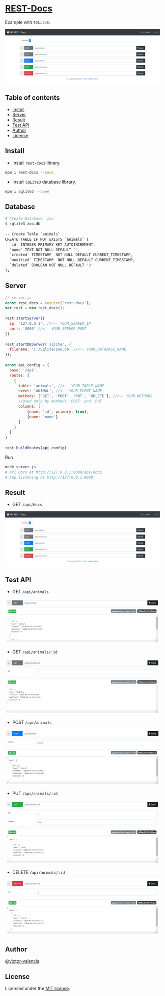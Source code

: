 # [REST-Docs](https://github.com/victor-valencia/rest-docs)

Example with `SQLite3`.

![API](/resources/img/sqlite/api.png)

## Table of contents
- [Install](#install)
- [Server](#server)
- [Result](#result)
- [Test API](#test-api)
- [Author](#author)
- [License](#license)

## Install

- Install `rest-docs` library.

```bash
npm i rest-docs --save
```

- Install `SQLite3` database library.

```bash
npm i sqlite3 --save
```

## Database

```bash
# Create Database `zoo`
$ sqlite3 zoo.db

-- Create Table `animals`
CREATE TABLE IF NOT EXISTS `animals` (
  `id` INTEGER PRIMARY KEY AUTOINCREMENT,
  `name` TEXT NOT NULL DEFAULT '',
  `created` TIMESTAMP  NOT NULL DEFAULT CURRENT_TIMESTAMP,
  `modified` TIMESTAMP  NOT NULL DEFAULT CURRENT_TIMESTAMP,
  `deleted` BOOLEAN NOT NULL DEFAULT '0'  
);
```

## Server

```javascript
// server.js
const rest_docs = require('rest-docs');
var rest = new rest_docs();

rest.startServer({
  ip: '127.0.0.1', //<-- YOUR_SERVER_IP
  port: '8080' //<-- YOUR_SERVER_PORT
})

rest.startDBServer('sqlite', {  
  filename: 'C:/Sqlite/zoo.db' //<-- YOUR_DATABASE_NAME
});

const api_config = {
  base: '/api',
  routes: [
    {      
      table: 'animals', //<-- YOUR_TABLE_NAME
      event: 'ANIMAL', //<-- YOUR_EVENT_NAME 
      methods: ['GET', 'POST', 'PUT', 'DELETE'], //<-- YOUR_METHODS
      //Used only by methods 'POST' and 'PUT'
      columns: [
          {name: 'id', primary: true},
          {name: 'name'}
      ]
    }
  ]  
}

rest.buildRoutes(api_config)
```

Run

```bash
node server.js
# API Docs at http://127.0.0.1:8080/api/docs
# App listening at http://127.0.0.1:8080
```

## Result

* GET `/api/docs`

![API](/resources/img/sqlite/api.png)

## Test API

* GET `/api/animals`

![API](/resources/img/sqlite/api_get_all.png)

* GET `/api/animals/:id`

![API](/resources/img/sqlite/api_get_id.png)

* POST `/api/animals`

![API](/resources/img/sqlite/api_post.png)

* PUT `/api/animals/:id`

![API](/resources/img/sqlite/api_put.png)

* DELETE `/api/animals/:id`

![API](/resources/img/sqlite/api_delete.png)

## Author

@[victor-valencia](https://github.com/victor-valencia).

## License

Licensed under the [MIT license](/LICENSE).